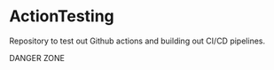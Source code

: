 # ActionTesting
Repository to test out Github actions and building out CI/CD pipelines.

DANGER ZONE
